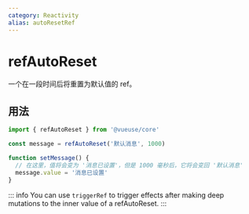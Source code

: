 ```yaml
---
category: Reactivity
alias: autoResetRef
---
```


# refAutoReset

一个在一段时间后将重置为默认值的 ref。

## 用法

```ts
import { refAutoReset } from '@vueuse/core'

const message = refAutoReset('默认消息', 1000)

function setMessage() {
  // 在这里，值将会变为 '消息已设置'，但是 1000 毫秒后，它将会变回 '默认消息'
  message.value = '消息已设置'
}
```

::: info
You can use `triggerRef` to trigger effects after making deep mutations to the inner value of a refAutoReset.
:::
